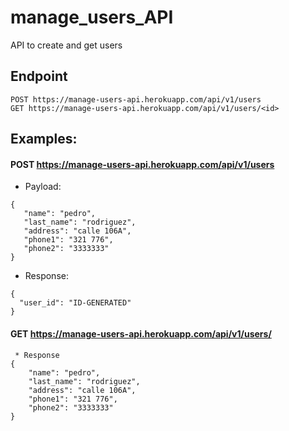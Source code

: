 # manage_users_API
 API to create and get users
 
 
 ## Endpoint
 
 ```
 POST https://manage-users-api.herokuapp.com/api/v1/users
 GET https://manage-users-api.herokuapp.com/api/v1/users/<id>
 ```
 
 ## Examples:
 #### POST https://manage-users-api.herokuapp.com/api/v1/users
  
 * Payload:
 ```
 {
    "name": "pedro",
    "last_name": "rodriguez",
    "address": "calle 106A",
    "phone1": "321 776",
    "phone2": "3333333"
}
```
* Response:
```
{
  "user_id": "ID-GENERATED"
}
```
#### GET https://manage-users-api.herokuapp.com/api/v1/users/<id>
```
 * Response
{
    "name": "pedro",
    "last_name": "rodriguez",
    "address": "calle 106A",
    "phone1": "321 776",
    "phone2": "3333333"
}
```
